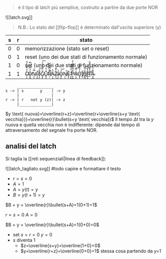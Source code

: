 > è il tipo di latch più semplice, costruito a partire da due porte NOR

![[latch.svg]]

> N.B.: Lo stato del [[flip-flop]] è determinato dall'uscita superiore (y)

| s   | r   | stato                                                                                                                                                                                                                                                                         |
| --- | --- | ----------------------------------------------------------------------------------------------------------------------------------------------------------------------------------------------------------------------------------------------------------------------------- |
| 0   | 0   | memorizzazione (stato set o reset)                                                                                                                                                                                                                                            |
| 0   | 1   | reset (uno dei due stati di funzionamento normale)                                                                                                                                                                                                                            |
| 1   | 0   | set (uno dei due stati di funzionamento normale)                                                                                                                                                                                                                              |
| 1   | 1   | C̶̦̙̤͓̝̾̂̇̅̈́̓͋̕O̶̘̱̰̖̔̔͆̑̎̀̿̕ͅN̴͕̹̖̘͓̿͑F̸͎̺̎Ȋ̴̖͔͕̎̍͝ͅG̴̡̟̜̗͇̖̐̈͋̉́͐̈́̕͠U̵̥͕̟͊͗̒͑̎̕͝͝Ṛ̸̩͌̂͆̏̾̚Á̷̦͕̰̼̥̽ͅͅZ̶͕̽͐̄͂͜Í̴̜̀Ö̶̧̨͔̭͇͎́͝Ņ̸͎̝̙̜̚E̶̝̙̣͕̮͚̮͂ ̷̡̛̘͓͇̦̫̻̈́̍̋͛̂̏̕͠P̴͓̝͇̙̥̜̙̜̦̊́͂̐͌̽̀̀̂Ŗ̴̧͕̲̥͈̲͗̿͝O̷̡̧͇̭̭͕̍͑̑̂̆̄͘̕͜͠Ỉ̸̭͕̠͇̖B̸̫̭̻̏̈́͌͝Ĭ̴̻̣̠͉̓͊̕͝Ṯ̶̛̊̓̄̐̈́͋̏̕A̵̡̗͚̖͔̥͍͌̉́̒͠ |

```
     ________________
s -> | s       y    | -> y
     |              |
r -> | r   not y (z)| -> z
     |______________|
```

$y \text{ nuova}=\overline{r+z}=\overline{r+\overline{s+y \text{ vecchia}}}=\overline{r}\bullet(s+y \text{ vecchia})$
Il tempo $\Delta t$ tra la $y$ nuova e quella vecchia non è indifferente: dipende dal tempo di attraversamento del segnale fra porte NOR.

## analisi del latch
Si taglia la [[reti sequenziali|linea di feedback]]:

![[latch_tagliato.svg]]
#todo capire e formattare il testo
- $r=s=0$
- $A = 1$
- $A=y(t)=y$
- $B=y(t+1)=y$

$B = y = \overline{r}\bullet(s+A)=1(0+1)=1$

$r=s=0$         $A=0$

$B = y = \overline{r}\bullet(s+A)=1(0+0)=0$

- set $s=r=0$            $y=0$
- $s$ diventa $1$
	- $z=\overline{s+y}=\overline{1+0}=0$
	- $y=\overline{r+z}=\overline{0+0}=1$
	stessa cosa partendo da y=1